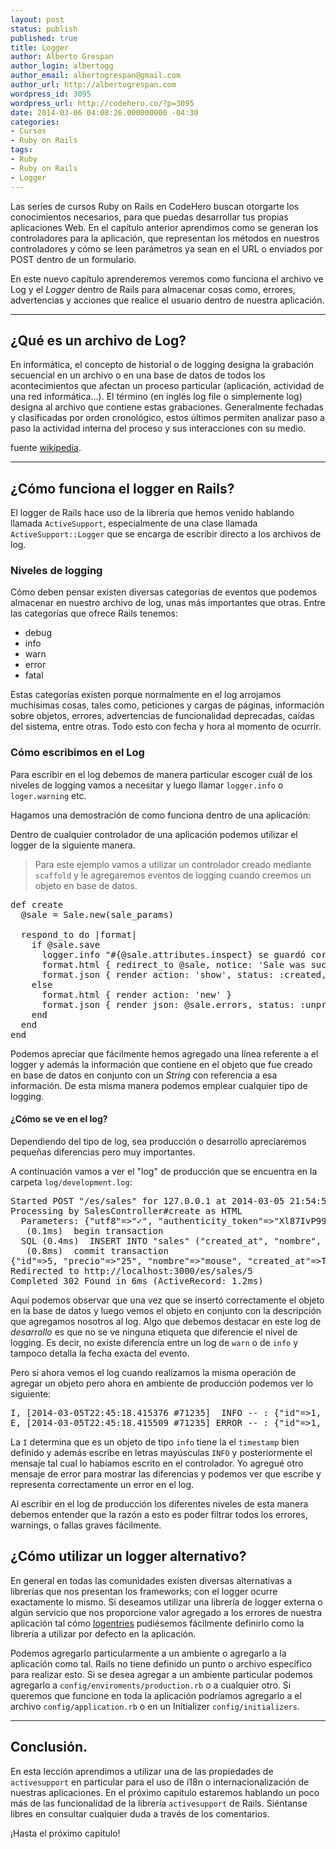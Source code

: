 ```yaml
---
layout: post
status: publish
published: true
title: Logger
author: Alberto Grespan
author_login: albertogg
author_email: albertogrespan@gmail.com
author_url: http://albertogrespan.com
wordpress_id: 3095
wordpress_url: http://codehero.co/?p=3095
date: 2014-03-06 04:08:26.000000000 -04:30
categories:
- Cursos
- Ruby on Rails
tags:
- Ruby
- Ruby on Rails
- Logger
---
```

<p>Las series de cursos Ruby on Rails en CodeHero buscan otorgarte los conocimientos necesarios, para que puedas desarrollar tus propias aplicaciones Web. En el capítulo anterior aprendimos como se generan los controladores para la aplicación, que representan los métodos en nuestros controladores y cómo se leen parámetros ya sean en el URL o enviados por POST dentro de un formulario.</p>

<p>En este nuevo capítulo aprenderemos veremos como funciona el archivo ve Log y el <em>Logger</em> dentro de Rails para almacenar cosas como, errores, advertencias y acciones que realice el usuario dentro de nuestra aplicación.</p>

<hr />

<h2>¿Qué es un archivo de Log?</h2>

<p>En informática, el concepto de historial o de logging designa la grabación secuencial en un archivo o en una base de datos de todos los acontecimientos que afectan un proceso particular (aplicación, actividad de una red informática...). El término (en inglés log file o simplemente log) designa al archivo que contiene estas grabaciones. Generalmente fechadas y clasificadas por orden cronológico, estos últimos permiten analizar paso a paso la actividad interna del proceso y sus interacciones con su medio.</p>

<p>fuente <a href="http://es.wikipedia.org/wiki/Historial">wikipedia</a>.</p>

<hr />

<h2>¿Cómo funciona el logger en Rails?</h2>

<p>El logger de Rails hace uso de la librería que hemos venido hablando llamada <code>ActiveSupport</code>, especialmente de una clase llamada <code>ActiveSupport::Logger</code> que se encarga de escribir directo a los archivos de log.</p>

<h3>Niveles de logging</h3>

<p>Cómo deben pensar existen diversas categorías de eventos que podemos almacenar en nuestro archivo de log, unas más importantes que otras. Entre las categorías que ofrece Rails tenemos:</p>

<ul>
<li>debug</li>
<li>info</li>
<li>warn</li>
<li>error</li>
<li>fatal</li>
</ul>

<p>Estas categorías existen porque normalmente en el log arrojamos muchísimas cosas, tales como, peticiones y cargas de páginas, información sobre objetos, errores, advertencias de funcionalidad deprecadas, caídas del sistema, entre otras. Todo esto con fecha y hora al momento de ocurrir.</p>

<h3>Cómo escribimos en el Log</h3>

<p>Para escribir en el log debemos de manera particular escoger cuál de los niveles de logging vamos a necesitar y luego llamar <code>logger.info</code> o <code>loger.warning</code> etc.</p>

<p>Hagamos una demostración de como funciona dentro de una aplicación:</p>

<p>Dentro de cualquier controlador de una aplicación podemos utilizar el logger de la siguiente manera.</p>

<blockquote>
  <p>Para este ejemplo vamos a utilizar un controlador creado mediante <code>scaffold</code> y le agregaremos eventos de logging cuando creemos un objeto en base de datos.</p>
</blockquote>

<pre lang="ruby">def create
  @sale = Sale.new(sale_params)

  respond_to do |format|
    if @sale.save
      logger.info "#{@sale.attributes.inspect} se guardó correctamente"
      format.html { redirect_to @sale, notice: 'Sale was successfully created.' }
      format.json { render action: 'show', status: :created, location: @sale }
    else
      format.html { render action: 'new' }
      format.json { render json: @sale.errors, status: :unprocessable_entity }
    end
  end
end
</pre>

<p>Podemos apreciar que fácilmente hemos agregado una línea referente a el logger y además la información que contiene en el objeto que fue creado en base de datos en conjunto con un <em>String</em> con referencia a esa información. De esta misma manera podemos emplear cualquier tipo de logging.</p>

<h4>¿Cómo se ve en el log?</h4>

<p>Dependiendo del tipo de log, sea producción o desarrollo apreciaremos pequeñas diferencias pero muy importantes.</p>

<p>A continuación vamos a ver el "log" de producción que se encuentra en la carpeta <code>log/development.log</code>:</p>

<pre lang="sh">Started POST "/es/sales" for 127.0.0.1 at 2014-03-05 21:54:55 -0430
Processing by SalesController#create as HTML
  Parameters: {"utf8"=>"✓", "authenticity_token"=>"Xl87IvP99L8D7Rhi6JJS/AHokCOvEKMalxx6vShcs40=", "sale"=>{"precio"=>"25", "nombre"=>"mouse"}, "commit"=>"Create Sale", "locale"=>"es"}
   (0.1ms)  begin transaction
  SQL (0.4ms)  INSERT INTO "sales" ("created_at", "nombre", "precio", "updated_at") VALUES (?, ?, ?, ?)  [["created_at", Thu, 06 Mar 2014 02:24:55 UTC +00:00], ["nombre", "mouse"], ["precio", "25"], ["updated_at", Thu, 06 Mar 2014 02:24:55 UTC +00:00]]
   (0.8ms)  commit transaction
{"id"=>5, "precio"=>"25", "nombre"=>"mouse", "created_at"=>Thu, 06 Mar 2014 02:24:55 UTC +00:00, "updated_at"=>Thu, 06 Mar 2014 02:24:55 UTC +00:00} se guardó correctamente
Redirected to http://localhost:3000/es/sales/5
Completed 302 Found in 6ms (ActiveRecord: 1.2ms)
</pre>

<p>Aquí podemos observar que una vez que se insertó correctamente el objeto en la base de datos y luego vemos el objeto en conjunto con la descripción que agregamos nosotros al log. Algo que debemos destacar en este log de <em>desarrollo</em> es que no se ve ninguna etiqueta que diferencie el nivel de logging. Es decir, no existe diferencia entre un log de <code>warn</code> o de <code>info</code> y tampoco detalla la fecha exacta del evento.</p>

<p>Pero si ahora vemos el log cuando realizamos la misma operación de agregar un objeto pero ahora en ambiente de producción podemos ver lo siguiente:</p>

<pre lang="sh">I, [2014-03-05T22:45:18.415376 #71235]  INFO -- : {"id"=>1, "precio"=>"40", "nombre"=>"hola", "created_at"=>Thu, 06 Mar 2014 03:15:18 UTC +00:00, "updated_at"=>Thu, 06 Mar 2014 03:15:18 UTC +00:00} se guardó correctamente
E, [2014-03-05T22:45:18.415509 #71235] ERROR -- : {"id"=>1, "precio"=>"40", "nombre"=>"hola", "created_at"=>Thu, 06 Mar 2014 03:15:18 UTC +00:00, "updated_at"=>Thu, 06 Mar 2014 03:15:18 UTC +00:00} se guardó el error en el log
</pre>

<p>La <code>I</code> determina que es un objeto de tipo <code>info</code> tiene la el <code>timestamp</code> bien definido y además escribe en letras mayúsculas <code>INFO</code> y posteriormente el mensaje tal cual lo habíamos escrito en el controlador. Yo agregué otro mensaje de error para mostrar las diferencias y podemos ver que escribe y representa correctamente un error en el log.</p>

<p>Al escribir en el log de producción los diferentes niveles de esta manera debemos entender que la razón a esto es poder filtrar todos los errores, warnings, o fallas graves fácilmente.</p>

<h2>¿Cómo utilizar un logger alternativo?</h2>

<p>En general en todas las comunidades existen diversas alternativas a librerías que nos presentan los frameworks; con el logger ocurre exactamente lo mismo. Si deseamos utilizar una librería de logger externa o algún servicio que nos proporcione valor agregado a los errores de nuestra aplicación tal cómo <a href="https://logentries.com/doc/ruby/">logentries</a> pudiésemos fácilmente definirlo como la librería a utilizar por defecto en la aplicación.</p>

<p>Podemos agregarlo particularmente a un ambiente o agregarlo a la aplicación como tal. Rails no tiene definido un punto o archivo específico para realizar esto. Si se desea agregar a un ambiente particular podemos agregarlo a <code>config/enviroments/production.rb</code> o a cualquier otro. Si queremos que funcione en toda la aplicación podríamos agregarlo a el archivo <code>config/application.rb</code> o en un Initializer <code>config/initializers</code>.</p>

<hr />

<h2>Conclusión.</h2>

<p>En esta lección aprendimos a utilizar una de las propiedades de <code>activesupport</code> en particular para el uso de i18n o internacionalización de nuestras aplicaciones. En el próximo capítulo estaremos hablando un poco más de las funcionalidad de la librería <code>activesupport</code> de Rails. Siéntanse libres en consultar cualquier duda a través de los comentarios.</p>

<p>¡Hasta el próximo capítulo!</p>
